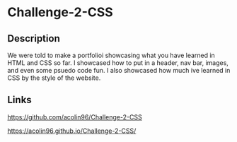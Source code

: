 # Challenge-2-CSS

## Description
We were told to make a portfolioi showcasing what you have learned in HTML and CSS so far. I showcased how to put in a header, nav bar, images, and even some psuedo code fun. I also showcased how much ive learned in CSS by the style of the website. 

## Links

https://github.com/acolin96/Challenge-2-CSS

https://acolin96.github.io/Challenge-2-CSS/